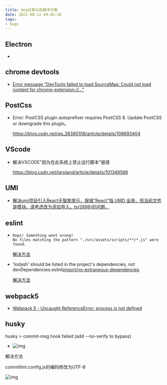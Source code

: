 ```yaml
---
title: bug记录以及解决方案
date: 2021-08-12 09:45:16
tags:
- bugs
---
```




## Electron

- 



## chrome devtools

- [Error message "DevTools failed to load SourceMap: Could not load content for chrome-extension://..."](https://stackoverflow.com/questions/61339968/error-message-devtools-failed-to-load-sourcemap-could-not-load-content-for-chr)



## PostCss

- Error: PostCSS plugin autoprefixer requires PostCSS 8. Update PostCSS or downgrade this plugin。

  https://blog.csdn.net/qq_38385108/article/details/108693404

## VScode

- 解决VSCODE"因为在此系统上禁止运行脚本"报错

  https://blog.csdn.net/larpland/article/details/101349586



## UMI

- [解决umi项目引入React无智能提示，报错“React”指 UMD 全局，但当前文件是模块。请考虑改为添加导入。ts(2686)的问题。](https://www.cnblogs.com/tigerK/p/14902074.html)






## eslint

- ```
  Oops! Something went wrong!
  No files matching the pattern "./src/assets/scripts/**/*.js" were found.
  ```

  [解决方法](https://stackoverflow.com/questions/54543063/how-can-i-suppress-the-no-files-matching-the-pattern-message-in-eslint)
  
- 'lodash' should be listed in the project's dependencies, not devDependencies.eslint[import/no-extraneous-dependencies](https://github.com/import-js/eslint-plugin-import/blob/v2.24.2/docs/rules/no-extraneous-dependencies.md)

  [解决方法](https://stackoverflow.com/questions/50421664/eslint-html-webpack-plugin-should-be-listed-in-the-projects-dependencies-not)



## webpack5

- [Webpack 5 - Uncaught ReferenceError: process is not defined](https://stackoverflow.com/questions/65018431/webpack-5-uncaught-referenceerror-process-is-not-defined)




## husky

husky > commit-msg hook failed (add --no-verify to bypass)

-  ![img](https://img2020.cnblogs.com/blog/130424/202011/130424-20201103070144537-2082531156.png) 

  解决方法

  commitlint.config.js的编码修改为UTF-8

  ![img](https://img2020.cnblogs.com/blog/130424/202011/130424-20201103070158487-1521358444.png)